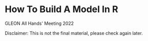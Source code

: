 # How To Build A Model In R
GLEON All Hands' Meeting 2022

Disclaimer: This is not the final material, please check again later.
